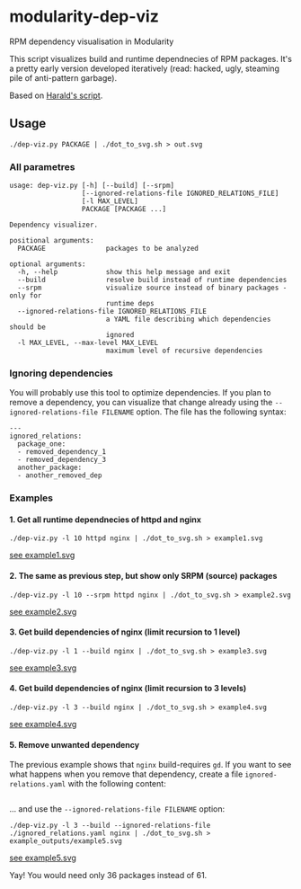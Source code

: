 # modularity-dep-viz
RPM dependency visualisation in Modularity

This script visualizes build and runtime dependnecies of RPM packages. It's a pretty early version developed iteratively (read: hacked, ugly, steaming pile of anti-pattern garbage).

Based on [Harald's script](https://harald.hoyer.xyz/2014/01/14/self-hosting-fedora-base/).

## Usage

```
./dep-viz.py PACKAGE | ./dot_to_svg.sh > out.svg
```

### All parametres

```
usage: dep-viz.py [-h] [--build] [--srpm]
                  [--ignored-relations-file IGNORED_RELATIONS_FILE]
                  [-l MAX_LEVEL]
                  PACKAGE [PACKAGE ...]

Dependency visualizer.

positional arguments:
  PACKAGE               packages to be analyzed

optional arguments:
  -h, --help            show this help message and exit
  --build               resolve build instead of runtime dependencies
  --srpm                visualize source instead of binary packages - only for
                        runtime deps
  --ignored-relations-file IGNORED_RELATIONS_FILE
                        a YAML file describing which dependencies should be
                        ignored
  -l MAX_LEVEL, --max-level MAX_LEVEL
                        maximum level of recursive dependencies
```

### Ignoring dependencies

You will probably use this tool to optimize dependencies. If you plan to remove a dependency, you can visualize that change already using the `--ignored-relations-file FILENAME` option. The file has the following syntax:

```
---
ignored_relations:
  package_one:
  - removed_dependency_1
  - removed_dependency_3
  another_package:
  - another_removed_dep
```



### Examples

#### 1. Get all runtime dependnecies of httpd and nginx

```
./dep-viz.py -l 10 httpd nginx | ./dot_to_svg.sh > example1.svg
```

[see example1.svg](https://github.com/asamalik/modularity-dep-viz/blob/master/example_outputs/example1.svg)

#### 2. The same as previous step, but show only SRPM (source) packages

```
./dep-viz.py -l 10 --srpm httpd nginx | ./dot_to_svg.sh > example2.svg
```

[see example2.svg](https://github.com/asamalik/modularity-dep-viz/blob/master/example_outputs/example2.svg)


#### 3. Get build dependencies of nginx (limit recursion to 1 level)

```
./dep-viz.py -l 1 --build nginx | ./dot_to_svg.sh > example3.svg
```

[see example3.svg](https://github.com/asamalik/modularity-dep-viz/blob/master/example_outputs/example3.svg)

#### 4. Get build dependencies of nginx (limit recursion to 3 levels)

```
./dep-viz.py -l 3 --build nginx | ./dot_to_svg.sh > example4.svg
```

[see example4.svg](https://github.com/asamalik/modularity-dep-viz/blob/master/example_outputs/example4.svg)

#### 5. Remove unwanted dependency

The previous example shows that `nginx` build-requires `gd`. If you want to see what happens when you remove that dependency, create a file `ignored-relations.yaml` with the following content:

```
```

... and use the `--ignored-relations-file FILENAME` option:

```
./dep-viz.py -l 3 --build --ignored-relations-file ./ignored_relations.yaml nginx | ./dot_to_svg.sh > example_outputs/example5.svg
```

[see example5.svg](https://github.com/asamalik/modularity-dep-viz/blob/master/example_outputs/example5.svg)

Yay! You would need only 36 packages instead of 61.
